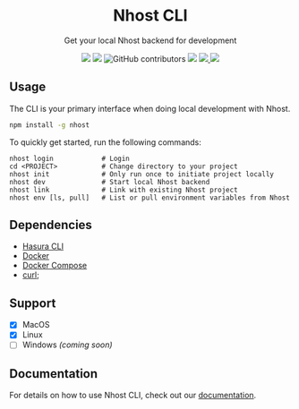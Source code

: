 <div align="center">
  <h1 align="center">
    Nhost CLI
  </h1>
  <p>Get your local Nhost backend for development</p>
  <p>
    <img src="https://img.shields.io/npm/dt/nhost" />
    <img src="https://img.shields.io/npm/v/nhost" />
    <img alt="GitHub contributors" src="https://img.shields.io/github/contributors/nhost/cli">
    <img src="https://img.shields.io/npm/l/nhost" />
    <a href="https://discord.com/invite/9V7Qb2U" target="_blank" rel="noopener noreferrer">
      <img src="https://img.shields.io/discord/552499021260914688" />
    </a>
    <a href="https://twitter.com/nhostio" target="_blank" rel="noopener noreferrer">
      <img src="https://img.shields.io/twitter/follow/nhostio?style=social" />
    </a>
  </p>
</div>

## Usage

The CLI is your primary interface when doing local development with Nhost.

```bash
npm install -g nhost
```

To quickly get started, run the following commands:

```
nhost login            # Login
cd <PROJECT>           # Change directory to your project
nhost init             # Only run once to initiate project locally
nhost dev              # Start local Nhost backend
nhost link             # Link with existing Nhost project
nhost env [ls, pull]   # List or pull environment variables from Nhost
```

## Dependencies

- [Hasura CLI](https://hasura.io/docs/latest/graphql/core/hasura-cli/install-hasura-cli.html#install-hasura-cli)
- [Docker](https://www.docker.com/get-started)
- [Docker Compose](https://docs.docker.com/compose/install/)
- [curl](https://curl.se/);

## Support

- [x] MacOS
- [x] Linux
- [ ] Windows _(coming soon)_

## Documentation

For details on how to use Nhost CLI, check out our [documentation](https://docs.nhost.io/cli).
